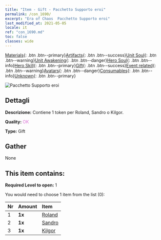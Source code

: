 ```yaml
---
title: "Item - Gift - Pacchetto Supporto eroi"
permalink: /con_1690/
excerpt: "Era of Chaos  Pacchetto Supporto eroi"
last_modified_at: 2021-05-05
locale: it
ref: "con_1690.md"
toc: false
classes: wide
---
```

 [Materials](/ItemsIT/){: .btn .btn--primary}[Artifacts](/ItemsIT/Artifacts/){: .btn .btn--success}[Unit Soul](/ItemsIT/UnitSoul/){: .btn .btn--warning}[Unit Awakening](/ItemsIT/UnitAwakening/){: .btn .btn--danger}[Hero Soul](/ItemsIT/HeroSoul/){: .btn .btn--info}[Hero Skill](/ItemsIT/HeroSkill/){: .btn .btn--primary}[Gift](/ItemsIT/Gift/){: .btn .btn--success}[Event related](/ItemsIT/Events/){: .btn .btn--warning}[Avatars](/ItemsIT/Avatars/){: .btn .btn--danger}[Consumables](/ItemsIT/Consumables/){: .btn .btn--info}[Unknown](/ItemsIT/Unknown/){: .btn .btn--primary}

 ![Pacchetto Supporto eroi](/images/t/i_907289.png)

## Dettagli
 **Descrizione:** Contiene 1 token per Roland, Sandro o Kilgor.

 **Quality:** <span style="color: #DA70D6">OK</span>

 **Type:** Gift

## Gather

  None

## This item contains:

 **Required Level to open:** 1

 You would need to choose 1 item from the list (0):

  | Nr | Amount |     Item    |
  |:---|:-------|:------------|
  | 1 |  **1x** | [Roland](/ItemsIT/her_362/) |  | 
  | 2 |  **1x** | [Sandro](/ItemsIT/her_371/) |  | 
  | 3 |  **1x** | [Kilgor](/ItemsIT/her_374/) |  | 

